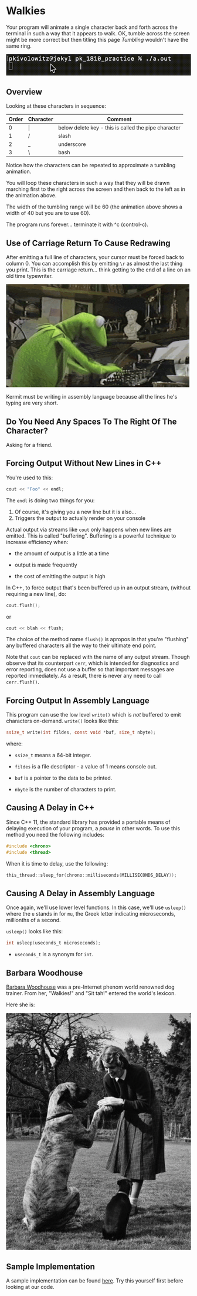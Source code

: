 # Walkies

Your program will animate a single character back and forth across the
terminal in such a way that it appears to walk. OK, tumble across the
screen might be more correct but then titling this page *Tumbling*
wouldn't have the same ring.

![walkies](./walkies.gif)

## Overview

Looking at these characters in sequence:

| Order | Character | Comment |
| ----- | --------- | ------- |
| 0 | \| | below delete key - this is called the pipe character |
| 1 | / | slash |
| 2 | _ | underscore |
| 3 | \\ | bash |

Notice how the characters can be repeated to approximate a tumbling
animation.

You will loop these characters in such a way that they will be drawn
marching first to the right across the screen and then back to the left
as in the animation above.

The width of the tumbling range will be 60 (the animation above shows a
width of 40 but you are to use 60).

The program runs forever... terminate it with ^c (control-c).

## Use of Carriage Return To Cause Redrawing

After emitting a full line of characters, your cursor must be forced
back to column 0. You can accomplish this by emitting `\r` as almost 
the last
thing you print. This is the carriage return... think getting to the end
of a line on an old time typewriter.

![Kermit](./ktpng.gif)

Kermit must be writing in assembly language because all the lines he's
typing are very short.

## Do You Need Any Spaces To The Right Of The Character?

Asking for a friend.

## Forcing Output Without New Lines in C++

You're used to this:

```c++
cout << "Foo" << endl;
```

The `endl` is doing two things for you:

1. Of course, it's giving you a new line but it is also...
2. Triggers the output to actually render on your console

Actual output via streams like `cout` only happens when new lines are
emitted. This is called "buffering". Buffering is a powerful technique
to increase efficiency when:

* the amount of output is a little at a time

* output is made frequently

* the cost of emitting the output is high

In C++, to force output that's been buffered up in an output stream, 
(without requiring a new line), do:

```c++
cout.flush();
```

or

```c++
cout << blah << flush;
```

The choice of the method name `flush()` is apropos in that you're
"flushing" any buffered characters all the way to their ultimate end
point.

Note that `cout` can be replaced with the name of any output stream. Though
observe that its counterpart `cerr`, which is intended for diagnostics and
error reporting, does not use a buffer so that important messages are reported
immediately. As a result, there is never any need to call `cerr.flush()`.

## Forcing Output In Assembly Language

This program can use the low level `write()` which is *not* buffered
to emit characters on-demand. `write()` looks like this:

```c
ssize_t write(int fildes, const void *buf, size_t nbyte);
```

where:

* `ssize_t` means a 64-bit integer.

* `fildes` is a file descriptor - a value of 1 means console out.

* `buf` is a pointer to the data to be printed.

* `nbyte` is the number of characters to print.

## Causing A Delay in C++

Since C++ 11, the standard library has provided a portable means of
delaying execution of your program, a *pause* in other words. To use
this method you need the following includes:

```c++
#include <chrono>
#include <thread>
```

When it is time to delay, use the following:

```c++
this_thread::sleep_for(chrono::milliseconds(MILLISECONDS_DELAY));
```

## Causing A Delay in Assembly Language

Once again, we'll use lower level functions. In this case, we'll use
`usleep()` where the `u` stands in for `mu`, the Greek letter
indicating microseconds, millionths of a second.

`usleep()` looks like this:

```c
int usleep(useconds_t microseconds);
```

* `useconds_t` is a synonym for `int`.

## Barbara Woodhouse

[Barbara Woodhouse](https://en.wikipedia.org/wiki/Barbara_Woodhouse) was
a pre-Internet phenom world renowned dog trainer. From her, "Walkies!"
and "Sit tah!" entered the world's lexicon.

Here she is:

![Barbara](./bwoodhouse.png)

## Sample Implementation

A sample implementation can be found [here](./main.s). Try this
yourself first before looking at our code.
